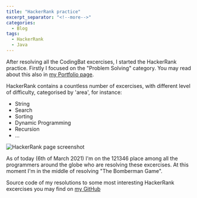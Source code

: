 ```yaml
---
title: "HackerRank practice"
excerpt_separator: "<!--more-->"
categories:
  - Blog
tags:
  - HackerRank
  - Java
---
```


After resolving all the CodingBat excercises, I started the HackerRank practice. Firstly I focused on the "Problem Solving" category. You may read about this also in [my Portfolio page](https://adamsajewicz.github.io/portfolio/#hackerrank).

<!--more-->

HackerRank contains a countless number of excercises, with different level of difficulty, categorised by 'area', for instance:
* String
* Search
* Sorting
* Dynamic Programming
* Recursion
* ...

<!--more-->

<img src="{{ site.url }}{{ site.baseurl }}/assets/images/HackerRank_screenshot.png" alt="HackerRank page screenshot">

As of today (6th of March 2021) I'm on the 121346 place among all the programmers around the globe who are resolving these excercises. At this moment I'm in the middle of resolving "The Bomberman Game".

<!--more-->

Source code of my resolutions to some most interesting HackerRank excercises you may find on [my GitHub](https://github.com/AdamSajewicz/HackerRank)

